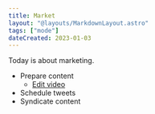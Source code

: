 ```yaml
---
title: Market
layout: "@layouts/MarkdownLayout.astro"
tags: ["mode"]
dateCreated: 2023-01-03
---
```


Today is about marketing.

- Prepare content
  - [Edit video](/mode/edit-video)
- Schedule tweets
- Syndicate content
